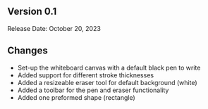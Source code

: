 ## **Version 0.1**

Release Date: October 20, 2023

## Changes

- Set-up the whiteboard canvas with a default black pen to write
- Added support for different stroke thicknesses
- Added a resizeable eraser tool for default background (white)
- Added a toolbar for the pen and eraser functionality
- Added one preformed shape (rectangle)

